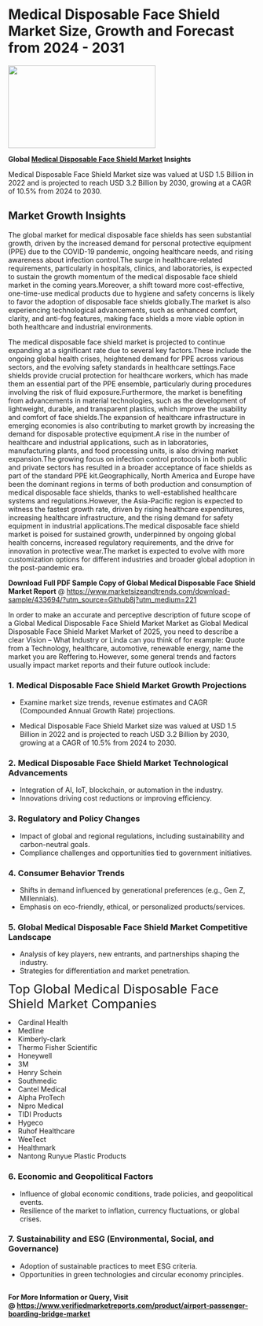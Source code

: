 <H1>Medical Disposable Face Shield Market Size, Growth and Forecast from 2024 - 2031</H1><img class="aligncenter size-medium wp-image-584254" src="https://thirdeyenews.in/wp-content/uploads/2024/09/Global-Market-Research-300x168.jpeg" alt="" width="300" height="168" /><p><strong>Global&nbsp;<a href="https://www.marketsizeandtrends.com/download-sample/433694/?utm_source=Github8j?utm_medium=221">Medical Disposable Face Shield Market</a> Insights</strong></p><p>Medical Disposable Face Shield Market size was valued at USD 1.5 Billion in 2022 and is projected to reach USD 3.2 Billion by 2030, growing at a CAGR of 10.5% from 2024 to 2030.</p><p><h2>Market Growth Insights</h2> <p>The global market for medical disposable face shields has seen substantial growth, driven by the increased demand for personal protective equipment (PPE) due to the COVID-19 pandemic, ongoing healthcare needs, and rising awareness about infection control.The surge in healthcare-related requirements, particularly in hospitals, clinics, and laboratories, is expected to sustain the growth momentum of the medical disposable face shield market in the coming years.Moreover, a shift toward more cost-effective, one-time-use medical products due to hygiene and safety concerns is likely to favor the adoption of disposable face shields globally.The market is also experiencing technological advancements, such as enhanced comfort, clarity, and anti-fog features, making face shields a more viable option in both healthcare and industrial environments.</p> <p>The medical disposable face shield market is projected to continue expanding at a significant rate due to several key factors.These include the ongoing global health crises, heightened demand for PPE across various sectors, and the evolving safety standards in healthcare settings.Face shields provide crucial protection for healthcare workers, which has made them an essential part of the PPE ensemble, particularly during procedures involving the risk of fluid exposure.Furthermore, the market is benefiting from advancements in material technologies, such as the development of lightweight, durable, and transparent plastics, which improve the usability and comfort of face shields.The expansion of healthcare infrastructure in emerging economies is also contributing to market growth by increasing the demand for disposable protective equipment.A rise in the number of healthcare and industrial applications, such as in laboratories, manufacturing plants, and food processing units, is also driving market expansion.The growing focus on infection control protocols in both public and private sectors has resulted in a broader acceptance of face shields as part of the standard PPE kit.Geographically, North America and Europe have been the dominant regions in terms of both production and consumption of medical disposable face shields, thanks to well-established healthcare systems and regulations.However, the Asia-Pacific region is expected to witness the fastest growth rate, driven by rising healthcare expenditures, increasing healthcare infrastructure, and the rising demand for safety equipment in industrial applications.The medical disposable face shield market is poised for sustained growth, underpinned by ongoing global health concerns, increased regulatory requirements, and the drive for innovation in protective wear.The market is expected to evolve with more customization options for different industries and broader global adoption in the post-pandemic era.<p><span class=""><strong>Download Full PDF Sample Copy of Global Medical Disposable Face Shield Market Report</strong> @ <a href="https://www.marketsizeandtrends.com/download-sample/433694/?utm_source=Github8j?utm_medium=221" target="_blank">https://www.marketsizeandtrends.com/download-sample/433694/?utm_source=Github8j?utm_medium=221</a></span></p><p>In order to make an accurate and perceptive description of future scope of a Global&nbsp;Medical Disposable Face Shield Market Market as Global&nbsp;Medical Disposable Face Shield Market Market of 2025, you need to describe a clear Vision &ndash; What Industry or Linda can you think of for example: Quote from a Technology, healthcare, automotive, renewable energy, name the market you are Reffering to.However, some general trends and factors usually impact market reports and their future outlook include:</p><h3>1.&nbsp;<strong>Medical Disposable Face Shield Market Growth Projections</strong></h3><ul><li>Examine market size trends, revenue estimates and CAGR (Compounded Annual Growth Rate) projections.</li><li><p>Medical Disposable Face Shield Market size was valued at USD 1.5 Billion in 2022 and is projected to reach USD 3.2 Billion by 2030, growing at a CAGR of 10.5% from 2024 to 2030.</p></li></ul><h3>2.&nbsp;<strong>Medical Disposable Face Shield Market Technological Advancements</strong></h3><ul><li>Integration of AI, IoT, blockchain, or automation in the industry.</li><li>Innovations driving cost reductions or improving efficiency.</li></ul><h3>3.&nbsp;<strong>Regulatory and Policy Changes</strong></h3><ul><li>Impact of global and regional regulations, including sustainability and carbon-neutral goals.</li><li>Compliance challenges and opportunities tied to government initiatives.</li></ul><h3>4.&nbsp;<strong>Consumer Behavior Trends</strong></h3><ul><li>Shifts in demand influenced by generational preferences (e.g., Gen Z, Millennials).</li><li>Emphasis on eco-friendly, ethical, or personalized products/services.</li></ul><h3>5.&nbsp;<strong>Global Medical Disposable Face Shield Market Competitive Landscape</strong></h3><ul><li>Analysis of key players, new entrants, and partnerships shaping the industry.</li><li>Strategies for differentiation and market penetration.</li></ul><p data-pm-slice="1 1 []"><span style="color: inherit; font-family: inherit; font-size: 25px;">Top Global Medical Disposable Face Shield Market Companies</span></p><div class="" data-test-id=""><p><li>Cardinal Health</li><li> Medline</li><li> Kimberly-clark</li><li> Thermo Fisher Scientific</li><li> Honeywell</li><li> 3M</li><li> Henry Schein</li><li> Southmedic</li><li> Cantel Medical</li><li> Alpha ProTech</li><li> Nipro Medical</li><li> TIDI Products</li><li> Hygeco</li><li> Ruhof Healthcare</li><li> WeeTect</li><li> Healthmark</li><li> Nantong Runyue Plastic Products</li></p></div><h3>6.&nbsp;<strong>Economic and Geopolitical Factors</strong></h3><ul><li>Influence of global economic conditions, trade policies, and geopolitical events.</li><li>Resilience of the market to inflation, currency fluctuations, or global crises.</li></ul><h3>7.&nbsp;<strong>Sustainability and ESG (Environmental, Social, and Governance)</strong></h3><ul><li>Adoption of sustainable practices to meet ESG criteria.</li><li>Opportunities in green technologies and circular economy principles.</li></ul><h2><strong style="font-size: 14px;">For More Information or Query, Visit @&nbsp;</strong><a style="background-color: #ffffff; font-size: 14px;" href="https://www.marketsizeandtrends.com/report/medical-disposable-face-shield-market/" target="_blank">https://www.verifiedmarketreports.com/product/airport-passenger-boarding-bridge-market</a></h2>